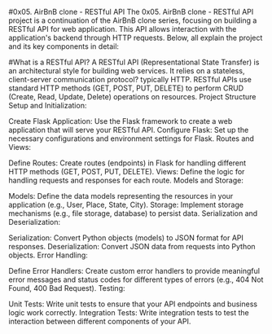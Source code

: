 #0x05. AirBnB clone - RESTful API
The 0x05. AirBnB clone - RESTful API project is a continuation of the AirBnB clone series, focusing on building a RESTful API for web application. This API allows interaction with the application's backend through HTTP requests. Below, all explain the project and its key components in detail:

#What is a RESTful API?
A RESTful API (Representational State Transfer) is an architectural style for building web services. It relies on a stateless, client-server communication protocol? typically HTTP. RESTful APIs use standard HTTP methods (GET, POST, PUT, DELETE) to perform CRUD (Create, Read, Update, Delete) operations on resources.
Project Structure
Setup and Initialization:

Create Flask Application: Use the Flask framework to create a web application that will serve your RESTful API.
Configure Flask: Set up the necessary configurations and environment settings for Flask.
Routes and Views:

Define Routes: Create routes (endpoints) in Flask for handling different HTTP methods (GET, POST, PUT, DELETE).
Views: Define the logic for handling requests and responses for each route.
Models and Storage:

Models: Define the data models representing the resources in your application (e.g., User, Place, State, City).
Storage: Implement storage mechanisms (e.g., file storage, database) to persist data.
Serialization and Deserialization:

Serialization: Convert Python objects (models) to JSON format for API responses.
Deserialization: Convert JSON data from requests into Python objects.
Error Handling:

Define Error Handlers: Create custom error handlers to provide meaningful error messages and status codes for different types of errors (e.g., 404 Not Found, 400 Bad Request).
Testing:

Unit Tests: Write unit tests to ensure that your API endpoints and business logic work correctly.
Integration Tests: Write integration tests to test the interaction between different components of your API.
